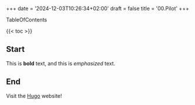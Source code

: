 +++
date = '2024-12-03T10:26:34+02:00'
draft = false
title = '00.Pilot'
+++

TableOfContents

{{< toc >}}

## Start
This is **bold** text, and this is *emphasized* text.

## End
Visit the [Hugo](https://gohugo.io) website!


